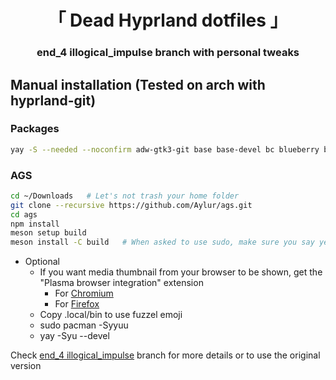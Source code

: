 <div align="center">
    <h1>「 Dead Hyprland dotfiles 」</h1>
    <h3> end_4 illogical_impulse branch with personal tweaks </h3>
</div>

## Manual installation (Tested on arch with hyprland-git)

### Packages

```bash
yay -S --needed --noconfirm adw-gtk3-git base base-devel bc blueberry bluez boost boost-libs brightnessctl cava clang cliphist cmake dart docker docker-compose dotnet-runtime dotnet-sdk dotnet-targeting-pack dunst efibootmgr eog firefox fish foot fuzzel fzf gdb geticons git gjs gnome-control-center gnome-keyring gnome-system-monitor gnome-text-editor gnome-themes-extra gnome-tweaks gojq gradience-git grim grub gst-plugin-pipewire gtk-engine-murrine htop hyprland-git hyprpicker-git intel-ucode inter-font iwd jq keystore-explorer-bin lexend-fonts-git libqalculate light linux linux-firmware meson microsoft-edge-dev-bin mupdf nano nautilus neofetch netstandard-targeting-pack network-manager-applet networkmanager nginx ninja nlohmann-json nodejs-lts-hydrogen noto-fonts-cjk noto-fonts-emoji npm ntfs-3g openssh opentabletdriver os-prober osu-lazer pavucontrol perl-locale-gettext pipewire-alsa pipewire-audio pipewire-pulse plasma-browser-integration playerctl plymouth polkit-gnome python-build python-desktop-entry-lib python-material-color-utilities python-pillow python-poetry python-pywal qbittorrent qt5-wayland qt6-wayland ripgrep rustup sassc scdoc sddm sddm-sugar-candy-git slurp smartmontools socat sox spotify-launcher starship swappy swayidle swaylock swaylock-effects swww telegram-desktop trash-cli ttf-jetbrains-mono-nerd ttf-liberation ttf-material-design-icons-desktop-git ttf-material-symbols-variable-git ttf-space-mono-nerd typescript upower vencord-desktop-git vim visual-studio-code-bin vlc wayland-idle-inhibitor-git wayshot webcord wf-recorder wget wireless_tools wireplumber wlogout xdg-desktop-portal-hyprland xdg-utils yad yarn yay ydotool
```

### AGS

```bash
cd ~/Downloads   # Let's not trash your home folder
git clone --recursive https://github.com/Aylur/ags.git
cd ags
npm install
meson setup build
meson install -C build   # When asked to use sudo, make sure you say yes
```

- Optional
  - If you want media thumbnail from your browser to be shown, get the "Plasma browser integration" extension
    - For [Chromium](https://chrome.google.com/webstore/detail/plasma-integration/cimiefiiaegbelhefglklhhakcgmhkai)
    - For [Firefox](https://addons.mozilla.org/en-US/firefox/addon/plasma-integration/)
  - Copy .local/bin to use fuzzel emoji
  - sudo pacman -Syyuu
  - yay -Syu --devel

Check [end_4 illogical_impulse](https://github.com/end-4/dots-hyprland/tree/illogical-impulse) branch for more details or to use the original version
